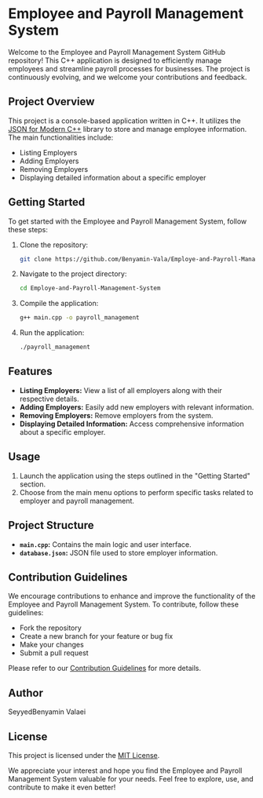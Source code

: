 # Employee and Payroll Management System

Welcome to the Employee and Payroll Management System GitHub repository! This C++ application is designed to efficiently manage employees and streamline payroll processes for businesses. The project is continuously evolving, and we welcome your contributions and feedback.

## Project Overview

This project is a console-based application written in C++. It utilizes the [JSON for Modern C++](https://github.com/nlohmann/json) library to store and manage employee information. The main functionalities include:

- Listing Employers
- Adding Employers
- Removing Employers
- Displaying detailed information about a specific employer

## Getting Started

To get started with the Employee and Payroll Management System, follow these steps:

1. Clone the repository:

   ```bash
   git clone https://github.com/Benyamin-Vala/Employe-and-Payroll-Management-System.git
   ```

2. Navigate to the project directory:

   ```bash
   cd Employe-and-Payroll-Management-System
   ```

3. Compile the application:

   ```bash
   g++ main.cpp -o payroll_management
   ```

4. Run the application:

   ```bash
   ./payroll_management
   ```

## Features

- **Listing Employers:** View a list of all employers along with their respective details.
- **Adding Employers:** Easily add new employers with relevant information.
- **Removing Employers:** Remove employers from the system.
- **Displaying Detailed Information:** Access comprehensive information about a specific employer.

## Usage

1. Launch the application using the steps outlined in the "Getting Started" section.
2. Choose from the main menu options to perform specific tasks related to employer and payroll management.

## Project Structure

- **`main.cpp`:** Contains the main logic and user interface.
- **`database.json`:** JSON file used to store employer information.

## Contribution Guidelines

We encourage contributions to enhance and improve the functionality of the Employee and Payroll Management System. To contribute, follow these guidelines:

- Fork the repository
- Create a new branch for your feature or bug fix
- Make your changes
- Submit a pull request

Please refer to our [Contribution Guidelines](CONTRIBUTING.md) for more details.

## Author

SeyyedBenyamin Valaei

## License

This project is licensed under the [MIT License](LICENSE).

We appreciate your interest and hope you find the Employee and Payroll Management System valuable for your needs. Feel free to explore, use, and contribute to make it even better!
